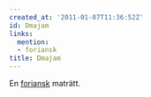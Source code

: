 ```yaml
---
created_at: '2011-01-07T11:36:52Z'
id: Dmajam
links:
  mention:
  - foriansk
title: Dmajam
---
```


En [foriansk] maträtt.

  [foriansk]: foriansk